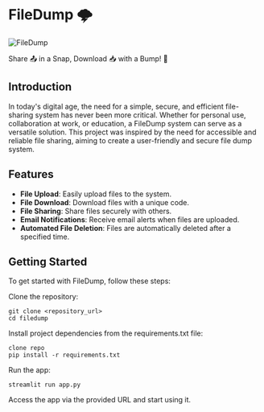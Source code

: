 # FileDump 🌩

![FileDump](screenshot.png)

Share 📤 in a Snap, Download 📥 with a Bump! 🚀

## Introduction

In today's digital age, the need for a simple, secure, and efficient file-sharing system has never been more critical. Whether for personal use, collaboration at work, or education, a FileDump system can serve as a versatile solution. This project was inspired by the need for accessible and reliable file sharing, aiming to create a user-friendly and secure file dump system.

## Features

- **File Upload**: Easily upload files to the system.
- **File Download**: Download files with a unique code.
- **File Sharing**: Share files securely with others.
- **Email Notifications**: Receive email alerts when files are uploaded.
- **Automated File Deletion**: Files are automatically deleted after a specified time.

## Getting Started

To get started with FileDump, follow these steps:

Clone the repository:
   ```
   git clone <repository_url>
   cd filedump
```
   Install project dependencies from the requirements.txt file:

```
clone repo
pip install -r requirements.txt
```
Run the app:
```
streamlit run app.py
```
Access the app via the provided URL and start using it.


